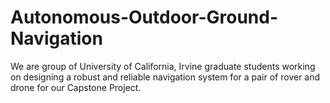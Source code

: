 # Autonomous-Outdoor-Ground-Navigation
We are group of University of California, Irvine graduate students working on designing a robust and reliable navigation system for a pair of rover and drone for our Capstone Project.

